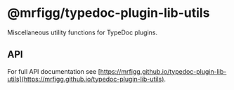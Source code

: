 # @mrfigg/typedoc-plugin-lib-utils

Miscellaneous utility functions for TypeDoc plugins.

## API

For full API documentation see [https://mrfigg.github.io/typedoc-plugin-lib-utils](https://mrfigg.github.io/typedoc-plugin-lib-utils).
